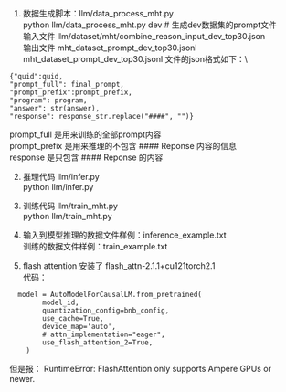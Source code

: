 1. 数据生成脚本：llm/data_process_mht.py \
python llm/data_process_mht.py dev # 生成dev数据集的prompt文件 \
输入文件 llm/dataset/mht/combine_reason_input_dev_top30.json \
输出文件 mht_dataset_prompt_dev_top30.jsonl \
mht_dataset_prompt_dev_top30.jsonl 文件的json格式如下：\
```code
{"quid":quid, 
"prompt_full": final_prompt, 
"prompt_prefix":prompt_prefix, 
"program": program, 
"answer": str(answer), 
"response": response_str.replace("####", "")}
```
prompt_full 是用来训练的全部prompt内容 \
prompt_prefix 是用来推理的不包含 #### Reponse 内容的信息 \
response 是只包含 #### Reponse 的内容

2. 推理代码 llm/infer.py \
python llm/infer.py

3. 训练代码 llm/train_mht.py \
python llm/train_mht.py

4. 输入到模型推理的数据文件样例：inference_example.txt \
训练的数据文件样例：train_example.txt

5. flash attention 安装了 flash_attn-2.1.1+cu121torch2.1 \
代码：
```code
  model = AutoModelForCausalLM.from_pretrained(
        model_id,
        quantization_config=bnb_config,
        use_cache=True,
        device_map='auto',
        # attn_implementation="eager",
        use_flash_attention_2=True,
    )
```
但是报：
RuntimeError: FlashAttention only supports Ampere GPUs or newer.